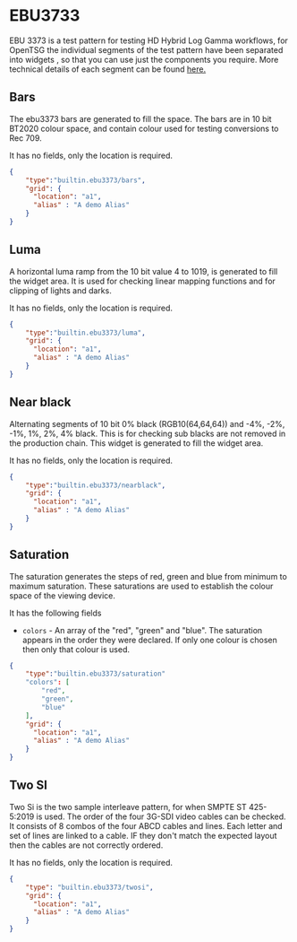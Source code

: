 # EBU3733

EBU 3373 is a test pattern for testing HD Hybrid Log Gamma workflows,
for OpenTSG the individual segments of the test pattern have been separated
into widgets , so that you can use just the components you require.
More technical details of each segment
can be found [here.](https://tech.ebu.ch/publications/tech3373)

## Bars

The ebu3373 bars are generated to fill the space.
The bars are in 10 bit BT2020 colour space, and contain
colour used for testing conversions to
Rec 709.

It has no fields, only the location is required.

```json
{
    "type":"builtin.ebu3373/bars",
    "grid": {
      "location": "a1",
      "alias" : "A demo Alias"
    }
}
```

## Luma

A horizontal luma ramp from the 10 bit value 4 to 1019,
is generated to fill the widget area. It is used for
checking linear mapping functions and for clipping
of lights and darks.

It has no fields, only the location is required.

```json
{
    "type":"builtin.ebu3373/luma",
    "grid": {
      "location": "a1",
      "alias" : "A demo Alias"
    }
}
```

## Near black

Alternating segments of 10 bit 0% black (RGB10(64,64,64)) and
-4%, -2%, -1%, 1%, 2%, 4% black. This is for checking
sub blacks are not removed in the production chain.
This widget is generated to fill the widget area.

It has no fields, only the location is required.

```json
{
    "type":"builtin.ebu3373/nearblack",
    "grid": {
      "location": "a1",
      "alias" : "A demo Alias"
    }
}
```

## Saturation

The saturation generates the steps of red, green and blue
from minimum to maximum saturation. These saturations
are used to establish the colour space of the viewing device.

It has the following fields

- `colors` - An array of the "red", "green" and "blue". The saturation appears in the order
they were declared. If only one colour is chosen then only that colour is used.

```json
{
    "type":"builtin.ebu3373/saturation"
    "colors": [
        "red",
        "green",
        "blue"
    ],
    "grid": {
      "location": "a1",
      "alias" : "A demo Alias"
    }
}
```

## Two SI

Two Si is the two sample interleave pattern, for when SMPTE ST 425-5:2019
is used. The order of the four 3G-SDI video cables can be checked.
It consists of 8 combos of the four ABCD cables and lines. Each letter and
set of lines are linked to a cable. IF they don't match the expected
layout then the cables are not correctly ordered.

It has no fields, only the location is required.

```json
{
    "type": "builtin.ebu3373/twosi",
    "grid": {
      "location": "a1",
      "alias" : "A demo Alias"
    }
}
```
